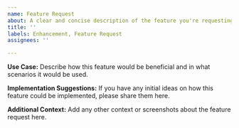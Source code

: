 ```yaml
---
name: Feature Request
about: A clear and concise description of the feature you're requesting.
title: ''
labels: Enhancement, Feature Request
assignees: ''

---
```


**Use Case:**
Describe how this feature would be beneficial and in what scenarios it would be used.

**Implementation Suggestions:**
If you have any initial ideas on how this feature could be implemented, please share them here.

**Additional Context:**
Add any other context or screenshots about the feature request here.
